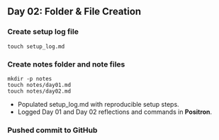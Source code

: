 ## Day 02: Folder & File Creation

### Create setup log file

```         
touch setup_log.md
```

### Create notes folder and note files

```         
mkdir -p notes
touch notes/day01.md
touch notes/day02.md
```

-   Populated setup_log.md with reproducible setup steps.
-   Logged Day 01 and Day 02 reflections and commands in **Positron**.

### Pushed commit to GitHub